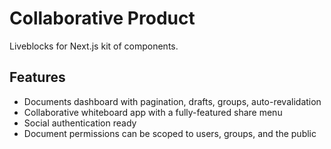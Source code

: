 # Collaborative Product

Liveblocks for Next.js kit of components.

## Features

- Documents dashboard with pagination, drafts, groups, auto-revalidation
- Collaborative whiteboard app with a fully-featured share menu
- Social authentication ready
- Document permissions can be scoped to users, groups, and the public
